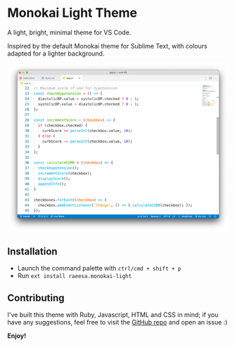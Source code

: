 # Monokai Light Theme

A light, bright, minimal theme for VS Code.

Inspired by the default Monokai theme for Sublime Text, with colours adapted for a lighter background.

![Screenshot](https://github.com/raeesahub/monokai-light/raw/HEAD/images/screenshot.png)

## Installation

 * Launch the command palette with `ctrl/cmd + shift + p`
 * Run `ext install raeesa.monokai-light`

## Contributing

I've built this theme with Ruby, Javascript, HTML and CSS in mind; if you have any suggestions, feel free to visit the [GitHub repo](https://github.com/raeesahub/monokai-light) and open an issue :)

**Enjoy!**
